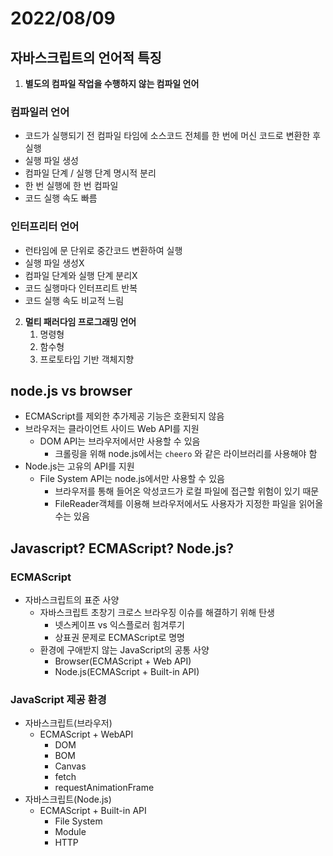 # 2022/08/09

## 자바스크립트의 언어적 특징

1. **별도의 컴파일 작업을 수행하지 않는 컴파일 언어**

### 컴파일러 언어

- 코드가 실행되기 전 컴파일 타임에 소스코드 전체를 한 번에 머신 코드로 변환한 후 실행
- 실행 파일 생성
- 컴파일 단계 / 실행 단계 명시적 분리
- 한 번 실행에 한 번 컴파일
- 코드 실행 속도 빠름

### 인터프리터 언어

- 런타임에 문 단위로 중간코드 변환하여 실행
- 실행 파일 생성X
- 컴파일 단계와 실행 단계 분리X
- 코드 실행마다 인터프리트 반복
- 코드 실행 속도 비교적 느림

2. **멀티 패러다임 프로그래밍 언어**
    1. 명령형
    2. 함수형
    3. 프로토타입 기반 객체지향
 

## node.js vs browser

- ECMAScript를 제외한 추가제공 기능은 호환되지 않음
- 브라우저는 클라이언트 사이드 Web API를 지원
    - DOM API는 브라우저에서만 사용할 수 있음
        - 크롤링을 위해 node.js에서는 `cheero` 와 같은 라이브러리를 사용해야 함
- Node.js는 고유의 API를 지원
    - File System API는 node.js에서만 사용할 수 있음
        - 브라우저를 통해 들어온 악성코드가 로컬 파일에 접근할 위험이 있기 때문
        - FileReader객체를 이용해 브라우저에서도 사용자가 지정한 파일을 읽어올 수는 있음

## Javascript? ECMAScript? Node.js?

### ECMAScript

- 자바스크립트의 표준 사양
    - 자바스크립트 초창기 크로스 브라우징 이슈를 해결하기 위해 탄생
        - 넷스케이프 vs 익스플로러 힘겨루기
        - 상표권 문제로 ECMAScript로 명명
    - 환경에 구애받지 않는 JavaScript의 공통 사양
      - Browser(ECMAScript + Web API)
      - Node.js(ECMAScript + Built-in API)

### JavaScript 제공 환경

  - 자바스크립트(브라우저)
      - ECMAScript + WebAPI
          - DOM
          - BOM
          - Canvas
          - fetch
          - requestAnimationFrame
  - 자바스크립트(Node.js)
      - ECMAScript + Built-in API
          - File System
          - Module
          - HTTP